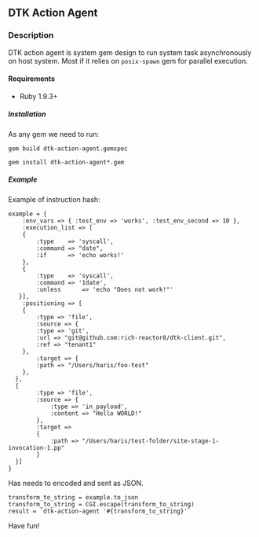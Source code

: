 ## DTK Action Agent

### Description

DTK action agent is system gem design to run system task asynchronously on host system. Most if it relies on `posix-spawn` gem for parallel execution.

#### Requirements

* Ruby 1.9.3+

##### Installation

As any gem we need to run:

	gem build dtk-action-agent.gemspec
	
	gem install dtk-action-agent*.gem
	
##### Example

Example of instruction hash:

	example = {
		:env_vars => { :test_env => 'works', :test_env_second => 10 },
    	:execution_list => [
        {
        	:type    => 'syscall',
        	:command => "date",
        	:if      => 'echo works!'
      	},
      	{
        	:type    => 'syscall',
        	:command => '1date',
        	:unless      => 'echo "Does not work!"'
       }],
    	:positioning => [
    	{
        	:type => 'file',
        	:source => {
            :type => 'git',
            :url => "git@github.com:rich-reactor8/dtk-client.git",
            :ref => "tenant1"
        },
        	:target => {
            :path => "/Users/haris/foo-test"
        },
      },
      {
        	:type => 'file',
        	:source => {
          		:type => 'in_payload',
          		:content => "Hello WORLD!"
        	},
        	:target => 
        	{
          		:path => "/Users/haris/test-folder/site-stage-1-invocation-1.pp"
        	}	
      }]
	}

Has needs to encoded and sent as JSON.

	transform_to_string = example.to_json
  	transform_to_string = CGI.escape(transform_to_string)
 	result = `dtk-action-agent '#{transform_to_string}'`
 	
Have fun!